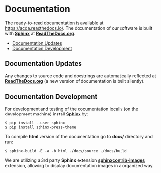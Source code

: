 # Documentation

The ready-to-read documentation is available at https://acda.readthedocs.io/.
The documentation of our software is built with [**Sphinx**](https://www.sphinx-doc.org/ "Sphinx") at 
[**ReadTheDocs.org**](https://readthedocs.org/).

- [Documentation Updates](#documentation-updates)
- [Documentation Development](#documentation-development)

## Documentation Updates

Any changes to source code and docstrings
are automatically reflected at [**ReadTheDocs.org**](https://readthedocs.org/) 
(a new version of documentation is built silently). 

## Documentation Development

For development and testing of the documentation locally (on the development machine) 
install [**Sphinx**](https://www.sphinx-doc.org/ "Sphinx") by:

	$ pip install --user sphinx
	$ pip install sphinx-press-theme

To compile **html** version of the documentation go to **docs/** directory and run:

	$ sphinx-build -E -a -b html ./docs/source ./docs/build

We are utilizing a 3rd party **Sphinx** extension [**sphinxcontrib-images**](https://github.com/sphinx-contrib/images 
"GitHub repository") extension, allowing to display documentation images in a organized way.
